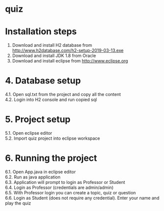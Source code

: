 # quiz
# Installation steps
1. Download and install H2 database from http://www.h2database.com/h2-setup-2019-03-13.exe
2. Download and install JDK 1.8 from Oracle
3. Download and install eclipse from http://www.eclipse.org
# 4. Database setup
4.1. Open sql.txt from the project and copy all the content  
4.2. Login into H2 console and run copied sql  
# 5. Project setup  
5.1. Open eclipse editor  
5.2. Import quiz project into eclipse workspace  
# 6. Running the project  
6.1. Open App.java in eclipse editor  
6.2. Run as java application  
6.3. Application will prompt to login as Professor or Student  
6.4. Login as Professor (credentials are admin/admin)  
6.5. With Professor login you can create a topic, quiz or question  
6.6. Login as Student (does not require any credential). Enter your name and play the quiz  